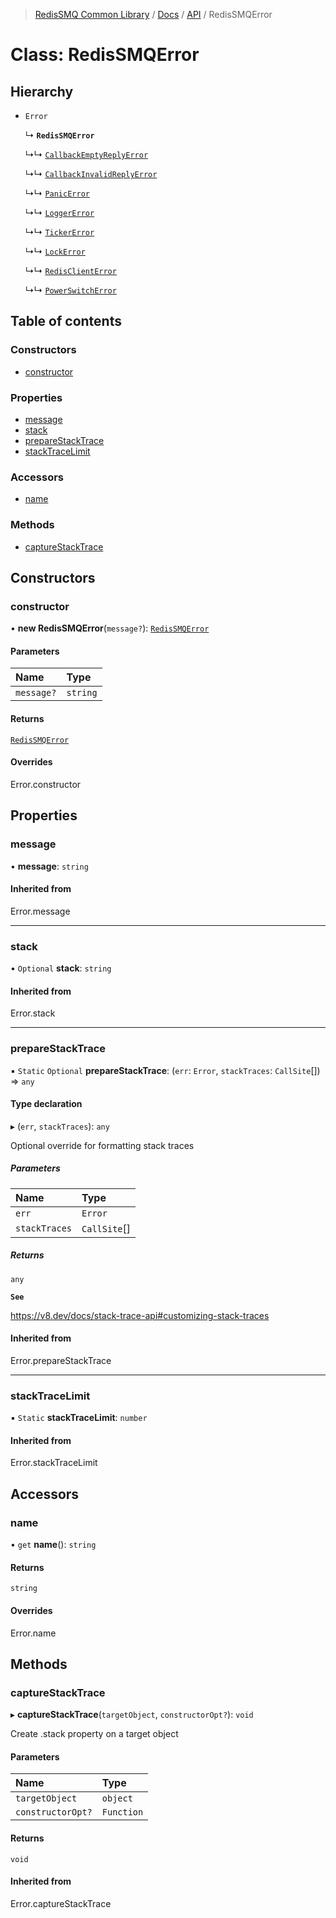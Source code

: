 >[RedisSMQ Common Library](../../../README.md) / [Docs](../../README.md) / [API](../README.md) / RedisSMQError

# Class: RedisSMQError

## Hierarchy

- `Error`

  ↳ **`RedisSMQError`**

  ↳↳ [`CallbackEmptyReplyError`](docs/api/classes/CallbackEmptyReplyError.md)

  ↳↳ [`CallbackInvalidReplyError`](docs/api/classes/CallbackInvalidReplyError.md)

  ↳↳ [`PanicError`](docs/api/classes/PanicError.md)

  ↳↳ [`LoggerError`](docs/api/classes/LoggerError.md)

  ↳↳ [`TickerError`](docs/api/classes/TickerError.md)

  ↳↳ [`LockError`](docs/api/classes/LockError.md)

  ↳↳ [`RedisClientError`](docs/api/classes/RedisClientError.md)

  ↳↳ [`PowerSwitchError`](docs/api/classes/PowerSwitchError.md)

## Table of contents

### Constructors

- [constructor](docs/api/classes/RedisSMQError.md#constructor)

### Properties

- [message](docs/api/classes/RedisSMQError.md#message)
- [stack](docs/api/classes/RedisSMQError.md#stack)
- [prepareStackTrace](docs/api/classes/RedisSMQError.md#preparestacktrace)
- [stackTraceLimit](docs/api/classes/RedisSMQError.md#stacktracelimit)

### Accessors

- [name](docs/api/classes/RedisSMQError.md#name)

### Methods

- [captureStackTrace](docs/api/classes/RedisSMQError.md#capturestacktrace)

## Constructors

### constructor

• **new RedisSMQError**(`message?`): [`RedisSMQError`](docs/api/classes/RedisSMQError.md)

#### Parameters

| Name | Type |
| :------ | :------ |
| `message?` | `string` |

#### Returns

[`RedisSMQError`](docs/api/classes/RedisSMQError.md)

#### Overrides

Error.constructor

## Properties

### message

• **message**: `string`

#### Inherited from

Error.message

___

### stack

• `Optional` **stack**: `string`

#### Inherited from

Error.stack

___

### prepareStackTrace

▪ `Static` `Optional` **prepareStackTrace**: (`err`: `Error`, `stackTraces`: `CallSite`[]) => `any`

#### Type declaration

▸ (`err`, `stackTraces`): `any`

Optional override for formatting stack traces

##### Parameters

| Name | Type |
| :------ | :------ |
| `err` | `Error` |
| `stackTraces` | `CallSite`[] |

##### Returns

`any`

**`See`**

https://v8.dev/docs/stack-trace-api#customizing-stack-traces

#### Inherited from

Error.prepareStackTrace

___

### stackTraceLimit

▪ `Static` **stackTraceLimit**: `number`

#### Inherited from

Error.stackTraceLimit

## Accessors

### name

• `get` **name**(): `string`

#### Returns

`string`

#### Overrides

Error.name

## Methods

### captureStackTrace

▸ **captureStackTrace**(`targetObject`, `constructorOpt?`): `void`

Create .stack property on a target object

#### Parameters

| Name | Type |
| :------ | :------ |
| `targetObject` | `object` |
| `constructorOpt?` | `Function` |

#### Returns

`void`

#### Inherited from

Error.captureStackTrace
